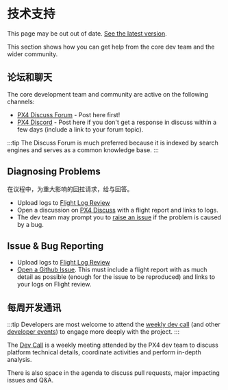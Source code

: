 # 技术支持

<script setup>
import { useData } from 'vitepress'
const { site } = useData();
</script>

<div v-if="site.title !== 'PX4 Guide (main)'">
  <div class="custom-block danger">
    <p class="custom-block-title">This page may be out out of date. <a href="https://docs.px4.io/main/en/contribute/support.html">See the latest version</a>.</p>
  </div>
</div>

This section shows how you can get help from the core dev team and the wider community.

## 论坛和聊天

The core development team and community are active on the following channels:

- [PX4 Discuss Forum](https://discuss.px4.io/) - Post here first!
- [PX4 Discord](https://discord.gg/dronecode) - Post here if you don't get a response in discuss within a few days (include a link to your forum topic).

:::tip
The Discuss Forum is much preferred because it is indexed by search engines and serves as a common knowledge base.
:::

## Diagnosing Problems

在议程中，为重大影响的回拉请求，给与回答。

- Upload logs to [Flight Log Review](https://logs.px4.io/)
- Open a discussion on [PX4 Discuss](https://discuss.px4.io/c/flight-testing/10) with a flight report and links to logs.
- The dev team may prompt you to [raise an issue](#issue-bug-reporting) if the problem is caused by a bug.

## Issue & Bug Reporting

- Upload logs to [Flight Log Review](https://logs.px4.io/)
- [Open a Github Issue](https://github.com/PX4/PX4-Autopilot/issues).
  This must include a flight report with as much detail as possible (enough for the issue to be reproduced) and links to your logs on Flight review.

## 每周开发通讯

:::tip
Developers are most welcome to attend the [weekly dev call](../contribute/dev_call.md) (and other [developer events](../index.md#calendar-events)) to engage more deeply with the project.
:::

The [Dev Call](../contribute/dev_call.md) is a weekly meeting attended by the PX4 dev team to discuss platform technical details, coordinate activities and perform in-depth analysis.

There is also space in the agenda to discuss pull requests, major impacting issues and Q&A.
